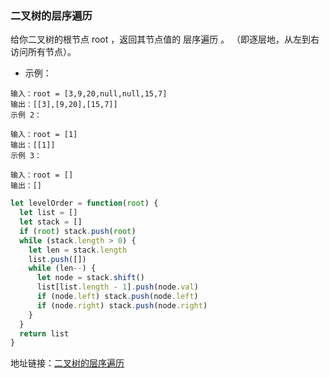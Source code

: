 ### 二叉树的层序遍历

给你二叉树的根节点 root ，返回其节点值的 层序遍历 。 （即逐层地，从左到右访问所有节点）。

- 示例：

```
输入：root = [3,9,20,null,null,15,7]
输出：[[3],[9,20],[15,7]]
示例 2：

输入：root = [1]
输出：[[1]]
示例 3：

输入：root = []
输出：[]
```

```js
let levelOrder = function(root) {
  let list = []
  let stack = []
  if (root) stack.push(root)
  while (stack.length > 0) {
    let len = stack.length
    list.push([])
    while (len--) {
      let node = stack.shift()
      list[list.length - 1].push(node.val)
      if (node.left) stack.push(node.left)
      if (node.right) stack.push(node.right)
    }
  }
  return list
}
```

地址链接：<a href='https://leetcode-cn.com/problems/binary-tree-level-order-traversal' target='_blak'>二叉树的层序遍历</a>
